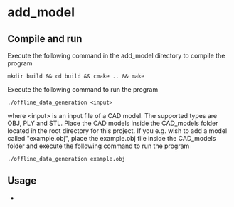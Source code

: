 # add_model

## Compile and run
Execute the following command in the add_model directory to compile the program
```
mkdir build && cd build && cmake .. && make
```
Execute the following command to run the program
```
./offline_data_generation <input>
```
where \<input\> is an input file of a CAD model. The supported types are OBJ, PLY and STL. 
Place the CAD models inside the CAD_models folder located in the root directory for this project.
If you e.g. wish to add a model called "example.obj", place the example.obj file inside the CAD_models folder and
execute the following command to run the program

```
./offline_data_generation example.obj
```

## Usage
* 
